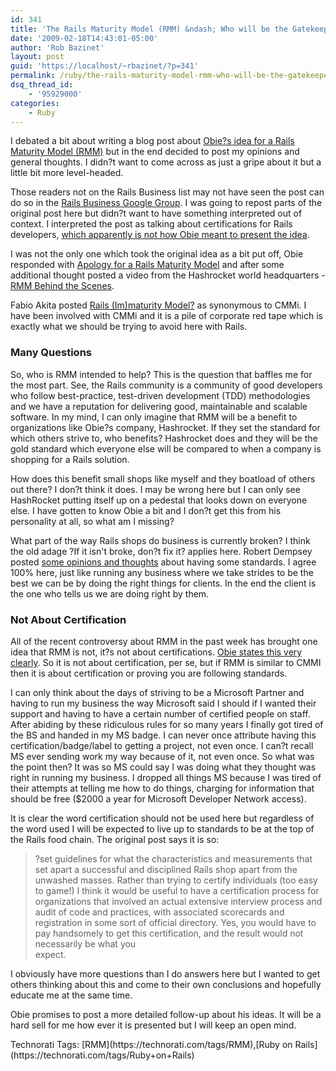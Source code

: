 ```yaml
---
id: 341
title: 'The Rails Maturity Model (RMM) &ndash; Who will be the Gatekeeper?'
date: '2009-02-18T14:43:01-05:00'
author: 'Rob Bazinet'
layout: post
guid: 'https://localhost/~rbazinet/?p=341'
permalink: /ruby/the-rails-maturity-model-rmm-who-will-be-the-gatekeeper/
dsq_thread_id:
    - '95929000'
categories:
    - Ruby
---
```


I debated a bit about writing a blog post about [Obie?s idea for a Rails Maturity Model (RMM)](https://groups.google.com/group/rails-business/browse_thread/thread/e24cfda7947fda10) but in the end decided to post my opinions and general thoughts. I didn?t want to come across as just a gripe about it but a little bit more level-headed.

Those readers not on the Rails Business list may not have seen the post can do so in the [Rails Business Google Group](https://groups.google.com/group/rails-business/browse_thread/thread/e24cfda7947fda10). I was going to repost parts of the original post here but didn?t want to have something interpreted out of context. I interpreted the post as talking about certifications for Rails developers, [which apparently is not how Obie meant to present the idea](https://blog.obiefernandez.com/content/2009/02/for-giles-et-al.html).

I was not the only one which took the original idea as a bit put off, Obie responded with [Apology for a Rails Maturity Model](https://blog.obiefernandez.com/content/2009/02/rails-maturity-model.html) and after some additional thought posted a video from the Hashrocket world headquarters - [RMM Behind the Scenes](https://blog.obiefernandez.com/content/2009/02/rmm-behind-the-scenes.html).

Fabio Akita posted [Rails (Im)maturity Model?](https://www.akitaonrails.com/2009/2/17/rails-im-maturity-model) as synonymous to CMMi. I have been involved with CMMi and it is a pile of corporate red tape which is exactly what we should be trying to avoid here with Rails.

### Many Questions

So, who is RMM intended to help? This is the question that baffles me for the most part. See, the Rails community is a community of good developers who follow best-practice, test-driven development (TDD) methodologies and we have a reputation for delivering good, maintainable and scalable software. In my mind, I can only imagine that RMM will be a benefit to organizations like Obie?s company, Hashrocket. If they set the standard for which others strive to, who benefits? Hashrocket does and they will be the gold standard which everyone else will be compared to when a company is shopping for a Rails solution.

How does this benefit small shops like myself and they boatload of others out there? I don?t think it does. I may be wrong here but I can only see HashRocket putting itself up on a pedestal that looks down on everyone else. I have gotten to know Obie a bit and I don?t get this from his personality at all, so what am I missing?

What part of the way Rails shops do business is currently broken? I think the old adage ?If it isn't broke, don?t fix it? applies here. Robert Dempsey posted [some opinions and thoughts](https://blog.adsdevshop.com/2009/02/16/standards-have-some/) about having some standards. I agree 100% here, just like running any business where we take strides to be the best we can be by doing the right things for clients. In the end the client is the one who tells us we are doing right by them.

### Not About Certification

All of the recent controversy about RMM in the past week has brought one idea that RMM is not, it?s not about certifications. [Obie states this very clearly](https://blog.obiefernandez.com/content/2009/02/for-giles-et-al.html). So it is not about certification, per se, but if RMM is similar to CMMI then it is about certification or proving you are following standards.

I can only think about the days of striving to be a Microsoft Partner and having to run my business the way Microsoft said I should if I wanted their support and having to have a certain number of certified people on staff. After abiding by these ridiculous rules for so many years I finally got tired of the BS and handed in my MS badge. I can never once attribute having this certification/badge/label to getting a project, not even once. I can?t recall MS ever sending work my way because of it, not even once. So what was the point then? It was so MS could say I was doing what they thought was right in running my business. I dropped all things MS because I was tired of their attempts at telling me how to do things, charging for information that should be free ($2000 a year for Microsoft Developer Network access).

It is clear the word certification should not be used here but regardless of the word used I will be expected to live up to standards to be at the top of the Rails food chain. The original post says it is so:

> ?set guidelines for what the characteristics and measurements that set apart a successful and disciplined Rails shop apart from the unwashed masses. Rather than trying to certify individuals (too easy to game!) I think it would be useful to have a certification process for organizations that involved an actual extensive interview process and audit of code and practices, with associated scorecards and registration in some sort of official directory. Yes, you would have to pay handsomely to get this certification, and the result would not necessarily be what you   
> expect.

I obviously have more questions than I do answers here but I wanted to get others thinking about this and come to their own conclusions and hopefully educate me at the same time.

Obie promises to post a more detailed follow-up about his ideas. It will be a hard sell for me how ever it is presented but I will keep an open mind.

<div class="wlWriterEditableSmartContent" id="scid:0767317B-992E-4b12-91E0-4F059A8CECA8:6306b7b0-d1a5-4e15-b502-c968e64d7e7c" style="padding-right: 0px; display: inline; padding-left: 0px; float: none; padding-bottom: 0px; margin: 0px; padding-top: 0px">Technorati Tags: [RMM](https://technorati.com/tags/RMM),[Ruby on Rails](https://technorati.com/tags/Ruby+on+Rails)</div>